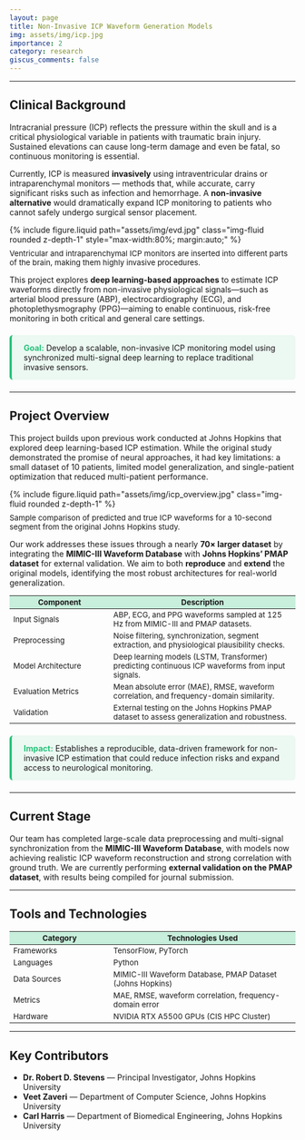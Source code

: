 ```yaml
---
layout: page
title: Non-Invasive ICP Waveform Generation Models
img: assets/img/icp.jpg
importance: 2
category: research
giscus_comments: false
---
```

---
## Clinical Background

Intracranial pressure (ICP) reflects the pressure within the skull and is a critical physiological variable in patients with traumatic brain injury. Sustained elevations can cause long-term damage and even be fatal, so continuous monitoring is essential.

Currently, ICP is measured **invasively** using intraventricular drains or intraparenchymal monitors — methods that, while accurate, carry significant risks such as infection and hemorrhage. A **non-invasive alternative** would dramatically expand ICP monitoring to patients who cannot safely undergo surgical sensor placement.

<div class="row justify-content-center mt-4">
  <div class="col-sm-8 text-center">
    {% include figure.liquid 
      path="assets/img/evd.jpg"
      class="img-fluid rounded z-depth-1"
      style="max-width:80%; margin:auto;" 
    %}
    <div class="caption" style="font-size:0.95em; color:var(--global-text-color-light); margin-top:0.6em;">
      Ventricular and intraparenchymal ICP monitors are inserted into different parts of the brain, making them highly invasive procedures.
    </div>
  </div>
</div>

This project explores **deep learning-based approaches** to estimate ICP waveforms directly from non-invasive physiological signals—such as arterial blood pressure (ABP), electrocardiography (ECG), and photoplethysmography (PPG)—aiming to enable continuous, risk-free monitoring in both critical and general care settings.

<div class="highlight-box" style="border-left: 4px solid #25c279; background-color: rgba(37,194,121,0.08); padding: 1em 1.5em; border-radius: 6px; margin: 1.5em 0;">
  <strong style="color:#25c279;">Goal:</strong> Develop a scalable, non-invasive ICP monitoring model using synchronized multi-signal deep learning to replace traditional invasive sensors.
</div>

---

## Project Overview

This project builds upon <a href="https://www.sciencedirect.com/science/article/pii/S0010482524007625" target="_blank" style="color:var(--global-theme-color); text-decoration:none;">previous work conducted at Johns Hopkins</a> that explored deep learning-based ICP estimation. While the original study demonstrated the promise of neural approaches, it had key limitations: a small dataset of 10 patients, limited model generalization, and single-patient optimization that reduced multi-patient performance.

<div class="row justify-content-center mt-4">
  <div class="col-sm-10 text-center">
    {% include figure.liquid 
      path="assets/img/icp_overview.jpg"
      class="img-fluid rounded z-depth-1"
    %}
    <div class="caption" style="font-size:0.95em; color:var(--global-text-color-light); margin-top:0.6em;">
      Sample comparison of predicted and true ICP waveforms for a 10-second segment from the original Johns Hopkins study.
    </div>
  </div>
</div>

Our work addresses these issues through a nearly **70× larger dataset** by integrating the **MIMIC-III Waveform Database** with **Johns Hopkins’ PMAP dataset** for external validation. We aim to both **reproduce** and **extend** the original models, identifying the most robust architectures for real-world generalization.

<div class="table-responsive mt-4 mb-4">
  <table class="table table-bordered" style="font-size:0.95em; border-color:var(--global-divider-color); color:var(--global-text-color); background-color:var(--global-card-bg-color);">
    <thead style="background-color:rgba(37,194,121,0.25); color:var(--global-text-color);">
      <tr>
        <th style="width:35%;">Component</th>
        <th style="width:65%;">Description</th>
      </tr>
    </thead>
    <tbody>
      <tr>
        <td>Input Signals</td>
        <td>ABP, ECG, and PPG waveforms sampled at 125 Hz from MIMIC-III and PMAP datasets.</td>
      </tr>
      <tr>
        <td>Preprocessing</td>
        <td>Noise filtering, synchronization, segment extraction, and physiological plausibility checks.</td>
      </tr>
      <tr>
        <td>Model Architecture</td>
        <td>Deep learning models (LSTM, Transformer) predicting continuous ICP waveforms from input signals.</td>
      </tr>
      <tr>
        <td>Evaluation Metrics</td>
        <td>Mean absolute error (MAE), RMSE, waveform correlation, and frequency-domain similarity.</td>
      </tr>
      <tr>
        <td>Validation</td>
        <td>External testing on the Johns Hopkins PMAP dataset to assess generalization and robustness.</td>
      </tr>
    </tbody>
  </table>
</div>

<div class="highlight-box" style="border-left: 4px solid #25c279; background-color: rgba(37,194,121,0.08); padding: 1em 1.5em; border-radius: 6px; margin: 1.5em 0;">
  <strong style="color:#25c279;">Impact:</strong> Establishes a reproducible, data-driven framework for non-invasive ICP estimation that could reduce infection risks and expand access to neurological monitoring.
</div>

---

## Current Stage

Our team has completed large-scale data preprocessing and multi-signal synchronization from the **MIMIC-III Waveform Database**, with models now achieving realistic ICP waveform reconstruction and strong correlation with ground truth. We are currently performing **external validation on the PMAP dataset**, with results being compiled for journal submission.

---

## Tools and Technologies

<div class="table-responsive mt-4 mb-4">
  <table class="table table-bordered" style="font-size:0.95em; border-color:var(--global-divider-color); color:var(--global-text-color); background-color:var(--global-card-bg-color);">
    <thead style="background-color:rgba(37,194,121,0.25); color:var(--global-text-color);">
      <tr>
        <th style="width:35%;">Category</th>
        <th style="width:65%;">Technologies Used</th>
      </tr>
    </thead>
    <tbody>
      <tr>
        <td>Frameworks</td>
        <td>TensorFlow, PyTorch</td>
      </tr>
      <tr>
        <td>Languages</td>
        <td>Python</td>
      </tr>
      <tr>
        <td>Data Sources</td>
        <td>MIMIC-III Waveform Database, PMAP Dataset (Johns Hopkins)</td>
      </tr>
      <tr>
        <td>Metrics</td>
        <td>MAE, RMSE, waveform correlation, frequency-domain error</td>
      </tr>
      <tr>
        <td>Hardware</td>
        <td>NVIDIA RTX A5500 GPUs (CIS HPC Cluster)</td>
      </tr>
    </tbody>
  </table>
</div>

---

## Key Contributors

- **Dr. Robert D. Stevens** — Principal Investigator, Johns Hopkins University  
- **Veet Zaveri** — Department of Computer Science, Johns Hopkins University  
- **Carl Harris** — Department of Biomedical Engineering, Johns Hopkins University